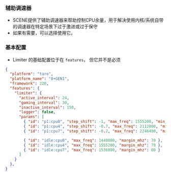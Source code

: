 ### 辅助调速器
- SCENE提供了辅助调速器来帮助控制CPU余量，用于解决使用内核/系统自带的调速器在特定场景下过于激进或过于保守
- 如果有需要，可以选择使用它。


### 基本配置
- Limiter 的基础配置位于在 `features`， 但它并不是必须

```json
{
  "platform": "taro",
  "platform_name": "8+GEN1",
  "framework": 220,
  "features": {
    "limiter": {
      "active_interval": 24,
      "gaming_interval": 30,
      "inactive_interval": 150,
      "logger": false,
      "params": [
        { "id": "p1:cpu0", "step_shift": -1, "max_freq": 1555200, "min_freq": 691200, "margin_mhz": 250 },
        { "id": "p1:cpu4", "step_shift": -0.7, "max_freq": 2112000, "min_freq": 768000, "margin_mhz": 270 },
        { "id": "p1:cpu7", "step_shift": -0.2, "max_freq": 2246400, "min_freq": 1171200, "margin_mhz": 250 },

        { "id": "idle:cpu0", "max_freq": 1440000, "margin_mhz": 70 },
        { "id": "idle:cpu4", "max_freq": 1555200, "margin_mhz": 70 },
        { "id": "idle:cpu7", "max_freq": 1536000, "margin_mhz": 80 }
      ]
    }
  },
}
```

